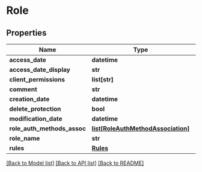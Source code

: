 # Role

## Properties
Name | Type | Description | Notes
------------ | ------------- | ------------- | -------------
**access_date** | **datetime** |  | [optional] 
**access_date_display** | **str** |  | [optional] 
**client_permissions** | **list[str]** |  | [optional] 
**comment** | **str** |  | [optional] 
**creation_date** | **datetime** |  | [optional] 
**delete_protection** | **bool** |  | [optional] 
**modification_date** | **datetime** |  | [optional] 
**role_auth_methods_assoc** | [**list[RoleAuthMethodAssociation]**](RoleAuthMethodAssociation.md) |  | [optional] 
**role_name** | **str** |  | [optional] 
**rules** | [**Rules**](Rules.md) |  | [optional] 

[[Back to Model list]](../README.md#documentation-for-models) [[Back to API list]](../README.md#documentation-for-api-endpoints) [[Back to README]](../README.md)


